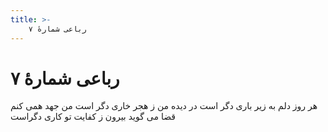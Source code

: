 ```yaml
---
title: >-
    رباعی شمارهٔ ۷
---
```

# رباعی شمارهٔ ۷

هر روز دلم به زیر باری دگر است
در دیده من ز هجر خاری دگر است
من جهد همی کنم قضا می گوید
بیرون ز کفایت تو کاری دگراست
